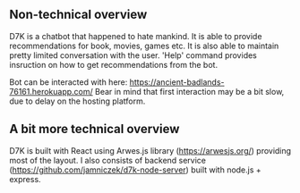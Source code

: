 ## Non-technical overview
D7K is a chatbot that happened to hate mankind. It is able to provide recommendations for book, movies, games etc. It is also able to maintain pretty limited conversation with the user. 'Help' command provides insruction on how to get recommendations from the bot. 

Bot can be interacted with here: https://ancient-badlands-76161.herokuapp.com/ Bear in mind that first interaction may be a bit slow, due to delay on the hosting platform. 

## A bit more technical overview

D7K is built with React using Arwes.js library (https://arwesjs.org/) providing most of the layout. I also consists of backend service (https://github.com/jamniczek/d7k-node-server) built with node.js + express. 
